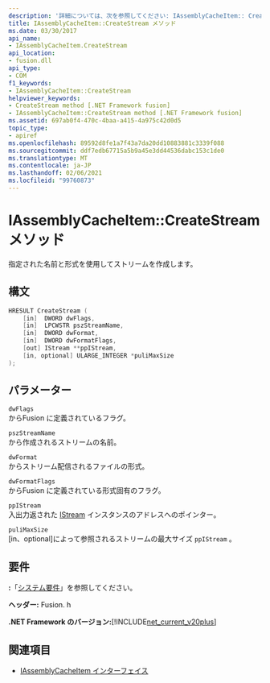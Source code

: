 ```yaml
---
description: '詳細については、次を参照してください: IAssemblyCacheItem:: CreateStream メソッド'
title: IAssemblyCacheItem::CreateStream メソッド
ms.date: 03/30/2017
api_name:
- IAssemblyCacheItem.CreateStream
api_location:
- fusion.dll
api_type:
- COM
f1_keywords:
- IAssemblyCacheItem::CreateStream
helpviewer_keywords:
- CreateStream method [.NET Framework fusion]
- IAssemblyCacheItem::CreateStream method [.NET Framework fusion]
ms.assetid: 697ab0f4-470c-4baa-a415-4a975c42d0d5
topic_type:
- apiref
ms.openlocfilehash: 89592d8fe1a7f43a7da20dd10883881c3339f088
ms.sourcegitcommit: ddf7edb67715a5b9a45e3dd44536dabc153c1de0
ms.translationtype: MT
ms.contentlocale: ja-JP
ms.lasthandoff: 02/06/2021
ms.locfileid: "99760873"
---
```

# <a name="iassemblycacheitemcreatestream-method"></a>IAssemblyCacheItem::CreateStream メソッド

指定された名前と形式を使用してストリームを作成します。

## <a name="syntax"></a>構文

```cpp
HRESULT CreateStream (
    [in]  DWORD dwFlags,
    [in]  LPCWSTR pszStreamName,
    [in]  DWORD dwFormat,
    [in]  DWORD dwFormatFlags,
    [out] IStream **ppIStream,
    [in, optional] ULARGE_INTEGER *puliMaxSize
);
```

## <a name="parameters"></a>パラメーター

`dwFlags`\
からFusion に定義されているフラグ。

`pszStreamName`\
から作成されるストリームの名前。

`dwFormat`\
からストリーム配信されるファイルの形式。

`dwFormatFlags`\
からFusion に定義されている形式固有のフラグ。

`ppIStream`\
入出力返された [IStream](/windows/desktop/api/objidl/nn-objidl-istream) インスタンスのアドレスへのポインター。

`puliMaxSize`\
[in、optional]によって参照されるストリームの最大サイズ `ppIStream` 。

## <a name="requirements"></a>要件

**:**「[システム要件](../../get-started/system-requirements.md)」を参照してください。

**ヘッダー:** Fusion. h

**.NET Framework のバージョン:**[!INCLUDE[net_current_v20plus](../../../../includes/net-current-v20plus-md.md)]

## <a name="see-also"></a>関連項目

- [IAssemblyCacheItem インターフェイス](iassemblycacheitem-interface.md)
